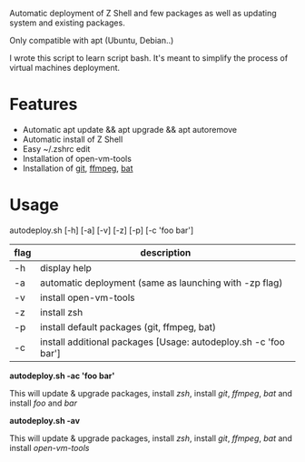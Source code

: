Automatic deployment of Z Shell and few packages as well as updating system and existing packages.

Only compatible with apt (Ubuntu, Debian..)

I wrote this script to learn script bash. It's meant to simplify the process of virtual machines deployment.

# Features

- Automatic apt update && apt upgrade && apt autoremove
- Automatic install of Z Shell
- Easy ~/.zshrc edit
- Installation of open-vm-tools
- Installation of [git](https://github.com/), [ffmpeg](https://ffmpeg.org/documentation.html), [bat](https://github.com/sharkdp/bat)

# Usage

autodeploy.sh [-h] [-a] [-v] [-z] [-p] [-c 'foo bar']

| flag | description                                                     |
|------|-----------------------------------------------------------------|
| -h   | display help                                                    |
| -a   | automatic deployment (same as launching with -zp flag)          |
| -v   | install open-vm-tools                                           |
| -z   | install zsh                                                     |
| -p   | install default packages (git, ffmpeg, bat)                     |
| -c   | install additional packages [Usage: autodeploy.sh -c 'foo bar'] |

**autodeploy.sh -ac 'foo bar'**

This will update & upgrade packages, install *zsh*, install *git*, *ffmpeg*, *bat* and install *foo* and *bar*

**autodeploy.sh -av**

This will update & upgrade packages, install *zsh*, install *git*, *ffmpeg*, *bat* and install *open-vm-tools*